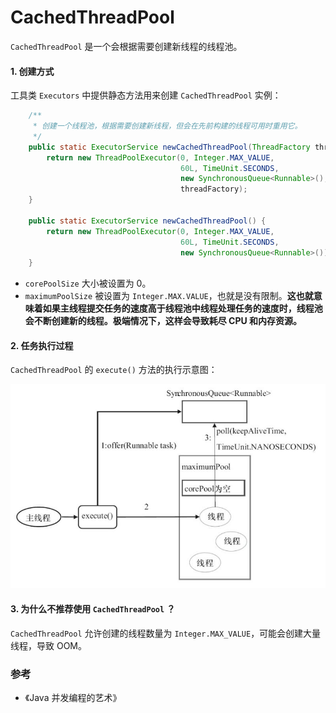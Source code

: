 # CachedThreadPool

`CachedThreadPool` 是一个会根据需要创建新线程的线程池。

#### 1. 创建方式

工具类 `Executors` 中提供静态方法用来创建 `CachedThreadPool` 实例：

```java
    /**
     * 创建一个线程池，根据需要创建新线程，但会在先前构建的线程可用时重用它。
     */
    public static ExecutorService newCachedThreadPool(ThreadFactory threadFactory) {
        return new ThreadPoolExecutor(0, Integer.MAX_VALUE,
                                      60L, TimeUnit.SECONDS,
                                      new SynchronousQueue<Runnable>(),
                                      threadFactory);
    }

    public static ExecutorService newCachedThreadPool() {
        return new ThreadPoolExecutor(0, Integer.MAX_VALUE,
                                      60L, TimeUnit.SECONDS,
                                      new SynchronousQueue<Runnable>());
    }
```

- `corePoolSize` 大小被设置为 0。
- `maximumPoolSize` 被设置为 `Integer.MAX.VALUE`，也就是没有限制。**这也就意味着如果主线程提交任务的速度高于线程池中线程处理任务的速度时，线程池会不断创建新的线程。极端情况下，这样会导致耗尽 CPU 和内存资源。**


#### 2. 任务执行过程

`CachedThreadPool` 的 `execute()` 方法的执行示意图：

![CachedThreadPool](/assets/images/Java/thread-pool/CachedThreadPool.jpeg)


#### 3. 为什么不推荐使用 `CachedThreadPool` ？

`CachedThreadPool` 允许创建的线程数量为 `Integer.MAX_VALUE`，可能会创建大量线程，导致 OOM。


### 参考

- 《Java 并发编程的艺术》
